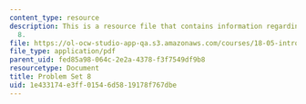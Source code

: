 ```yaml
---
content_type: resource
description: This is a resource file that contains information regarding problem set
  8.
file: https://ol-ocw-studio-app-qa.s3.amazonaws.com/courses/18-05-introduction-to-probability-and-statistics-spring-2014/1e433174e3ff01546d5819178f767dbe_MIT18_05S14_ps8.pdf
file_type: application/pdf
parent_uid: fed85a98-064c-2e2a-4378-f3f7549df9b8
resourcetype: Document
title: Problem Set 8
uid: 1e433174-e3ff-0154-6d58-19178f767dbe
---
```

